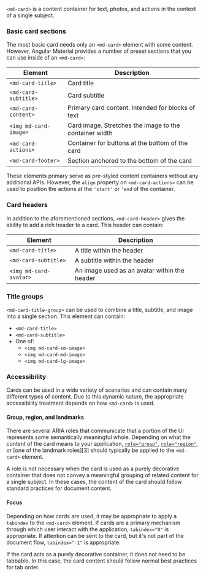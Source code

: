 `<md-card>` is a content container for text, photos, and actions in the context of a single subject.

<!-- example(card-overview) -->


### Basic card sections
The most basic card needs only an `<md-card>` element with some content. However, Angular Material
provides a number of preset sections that you can use inside of an `<md-card>`:


| Element               | Description                                                              |
|-----------------------|--------------------------------------------------------------------------|
| `<md-card-title>`     | Card title                                                               |
| `<md-card-subtitle>`  | Card subtitle                                                            |
| `<md-card-content>`   | Primary card content. Intended for blocks of text                        |
| `<img md-card-image>` | Card image. Stretches the image to the container width                   |
| `<md-card-actions>`   | Container for buttons at the bottom of the card                          |
| `<md-card-footer>`    | Section anchored to the bottom of the card                               |

These elements primary serve as pre-styled content containers without any additional APIs. 
However, the `align` property on `<md-card-actions>` can be used to position the actions at the 
`'start'` or `'end` of the container.  


### Card headers
In addition to the aforementioned sections, `<md-card-header>` gives the ability to add a rich
header to a card. This header can contain:

| Element                | Description                                                             |
|------------------------|-------------------------------------------------------------------------|
| `<md-card-title>`      | A title within the header                                               |
| `<md-card-subtitle>`   | A subtitle within the header                                            |
| `<img md-card-avatar>` | An image used as an avatar within the header                            |


### Title groups
`<md-card-title-group>` can be used to combine a title, subtitle, and image into a single section.
This element can contain:
* `<md-card-title>`
* `<md-card-subtitle>`
* One of:
    * `<img md-card-sm-image>`
    * `<img md-card-md-image>`
    * `<img md-card-lg-image>`

### Accessibility
Cards can be used in a wide variety of scenarios and can contain many different types of content.
Due to this dynamic nature, the appropriate accessibility treatment depends on how `<md-card>` is
used.

#### Group, region, and landmarks
There are several ARIA roles that communicate that a portion of the UI represents some semantically
meaningful whole. Depending on what the content of the card means to your application,
[`role="group"`][0], [`role="region"`][1], or [one of the landmark roles][3] should typically be
applied to the `<md-card>` element.

A role is not necessary when the card is used as a purely decorative container that does not
convey a meaningful grouping of related content for a single subject. In these cases, the content
of the card should follow standard practices for document content.


#### Focus
Depending on how cards are used, it may be appropriate to apply a `tabindex` to the `<md-card>`
element. If cards are a primary mechanism through which user interact with the application,
`tabindex="0"` is appropriate. If attention can be sent to the card, but it's not part of the
document flow, `tabindex="-1"` is appropriate.

If the card acts as a purely decorative container, it does not need to be tabbable. In this case,
the card content should follow normal best practices for tab order.



 [0]: https://www.w3.org/TR/wai-aria/roles#group
 [1]: https://www.w3.org/TR/wai-aria/roles#region
 [2]: https://www.w3.org/TR/wai-aria/roles#landmark
